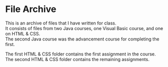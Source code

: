 # File Archive
This is an archive of files that I have written for class.</br>
It consists of files from two Java courses, one Visual Basic course, and one on HTML & CSS.</br>
The second Java course was the advancement course for completing the first.</br>

The first HTML & CSS folder contains the first assignment in the course.</br>
The second HTML & CSS folder contains the remaining assignments.
